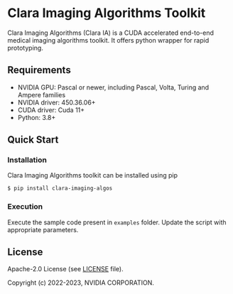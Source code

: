 # Clara Imaging Algorithms Toolkit

Clara Imaging Algorithms (Clara IA) is a CUDA accelerated end-to-end medical imaging algorithms toolkit. It offers python wrapper for rapid prototyping. 

## Requirements

* NVIDIA GPU: Pascal or newer, including Pascal, Volta, Turing and Ampere families
* NVIDIA driver: 450.36.06+
* CUDA driver: Cuda 11+
* Python: 3.8+

## Quick Start

### Installation

Clara Imaging Algorithms toolkit can be installed using pip

```bash
$ pip install clara-imaging-algos
```

### Execution

Execute the sample code present in `examples` folder. Update the script with appropriate parameters. 

## License

Apache-2.0 License (see [LICENSE](LICENSE) file).

Copyright (c) 2022-2023, NVIDIA CORPORATION.